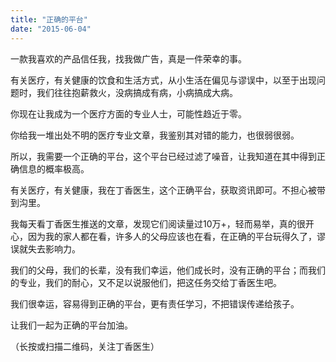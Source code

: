 ```yaml
---
title: "正确的平台"
date: "2015-06-04"
---
```


一款我喜欢的产品信任我，找我做广告，真是一件荣幸的事。

有关医疗，有关健康的饮食和生活方式，从小生活在偏见与谬误中，以至于出现问题时，我们往往抱薪救火，没病搞成有病，小病搞成大病。  

你现在让我成为一个医疗方面的专业人士，可能性趋近于零。

你给我一堆出处不明的医疗专业文章，我鉴别其对错的能力，也很弱很弱。

所以，我需要一个正确的平台，这个平台已经过滤了噪音，让我知道在其中得到正确信息的概率极高。  

有关医疗，有关健康，我在丁香医生，这个正确平台，获取资讯即可。不担心被带到沟里。

我每天看丁香医生推送的文章，发现它们阅读量过10万+，轻而易举，真的很开心，因为我的家人都在看，许多人的父母应该也在看，在正确的平台玩得久了，谬误就失去影响力。  

我们的父母，我们的长辈，没有我们幸运，他们成长时，没有正确的平台；而我们的专业，我们的耐心，又不足以说服他们，把这任务交给丁香医生吧。

我们很幸运，容易得到正确的平台，更有责任学习，不把错误传递给孩子。

让我们一起为正确的平台加油。

（长按或扫描二维码，关注丁香医生）
